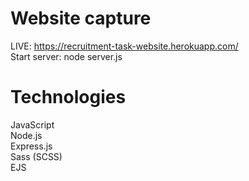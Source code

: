 # Website capture <br />
LIVE: https://recruitment-task-website.herokuapp.com/ </br>
Start server: node server.js
# Technologies
JavaScript <br />
Node.js <br />
Express.js <br />
Sass (SCSS) <br />
EJS <br />
